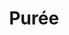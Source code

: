 ---
layout: recette-v2
categories: [recettes]
hidden: true
lang: fr
sitemap: true
title: Purée
type: sel
---